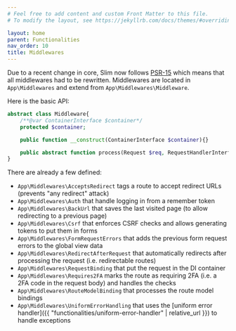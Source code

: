 ```yaml
---
# Feel free to add content and custom Front Matter to this file.
# To modify the layout, see https://jekyllrb.com/docs/themes/#overriding-theme-defaults

layout: home
parent: Functionalities
nav_order: 10
title: Middlewares
---
```


Due to a recent change in core, Slim now follows [PSR-15](https://www.php-fig.org/psr/psr-15/) which means that all
middlewares had to be rewritten. Middlewares are located in `App\Middlewares` and extend from `App\Middlewares\Middleware`.

Here is the basic API:
```php
abstract class Middleware{
	/**@var ContainerInterface $container*/
	protected $container;

	public function __construct(ContainerInterface $container){}

	public abstract function process(Request $req, RequestHandlerInterface $handler): ResponseInterface;
}
```

There are already a few defined:
* `App\Middlewares\AcceptsRedirect` tags a route to accept redirect URLs (prevents "any redirect" attack)
* `App\Middlewares\Auth` that handle logging in from a remember token
* `App\Middlewares\BackUrl` that saves the last visited page (to allow redirecting to a previous page)
* `App\Middlewares\Csrf` that enforces CSRF checks and allows generating tokens to put them in forms
* `App\Middlewares\FormRequestErrors` that adds the previous form request errors to the global view data
* `App\Middlewares\RedirectAfterRequest` that automatically redirects after processing the request (i.e. redirectable routes)
* `App\Middlewares\RequestBinding` that put the request in the DI container
* `App\Middlewares\Requires2FA` marks the route as requiring 2FA (i.e. a 2FA code in the request body) and handles the checks
* `App\Middlewares\RouteModelBinding` that processes the route model bindings
* `App\Middlewares\UniformErrorHandling` that uses the [uniform error handler]({{ "functionalities/uniform-error-handler" | relative_url }}) to handle exceptions
